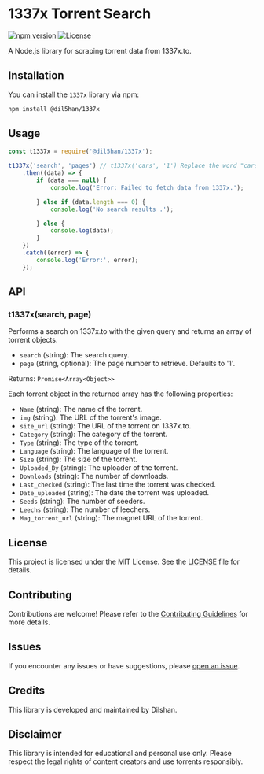 # 1337x Torrent Search

[![npm version](https://img.shields.io/npm/v/@dil5han/1337x)](https://www.npmjs.com/package/@dil5han/1337x)
[![License](https://img.shields.io/github/license/ravindudil5han/1337x)](LICENSE)

A Node.js library for scraping torrent data from 1337x.to.

## Installation

You can install the `1337x` library via npm:

```bash
npm install @dil5han/1337x
```

## Usage

```javascript
const t1337x = require('@dil5han/1337x');

t1337x('search', 'pages') // t1337x('cars', '1') Replace the word "cars" with the word you want to search
    .then((data) => {
        if (data === null) {
            console.log('Error: Failed to fetch data from 1337x.');

        } else if (data.length === 0) {
            console.log('No search results .');

        } else {
            console.log(data);
        }
    })
    .catch((error) => {
        console.log('Error:', error);
    });
```

## API

### t1337x(search, page)

Performs a search on 1337x.to with the given query and returns an array of torrent objects.

- `search` (string): The search query.
- `page` (string, optional): The page number to retrieve. Defaults to '1'.

Returns: `Promise<Array<Object>>`

Each torrent object in the returned array has the following properties:

- `Name` (string): The name of the torrent.
- `img` (string): The URL of the torrent's image.
- `site_url` (string): The URL of the torrent on 1337x.to.
- `Category` (string): The category of the torrent.
- `Type` (string): The type of the torrent.
- `Language` (string): The language of the torrent.
- `Size` (string): The size of the torrent.
- `Uploaded_By` (string): The uploader of the torrent.
- `Downloads` (string): The number of downloads.
- `Last_checked` (string): The last time the torrent was checked.
- `Date_uploaded` (string): The date the torrent was uploaded.
- `Seeds` (string): The number of seeders.
- `Leechs` (string): The number of leechers.
- `Mag_torrent_url` (string): The magnet URL of the torrent.

## License

This project is licensed under the MIT License. See the [LICENSE](LICENSE) file for details.

## Contributing

Contributions are welcome! Please refer to the [Contributing Guidelines](CONTRIBUTING.md) for more details.

## Issues

If you encounter any issues or have suggestions, please [open an issue](https://github.com/dil5han/1337x/issues).

## Credits

This library is developed and maintained by Dilshan.

## Disclaimer

This library is intended for educational and personal use only. Please respect the legal rights of content creators and use torrents responsibly.
